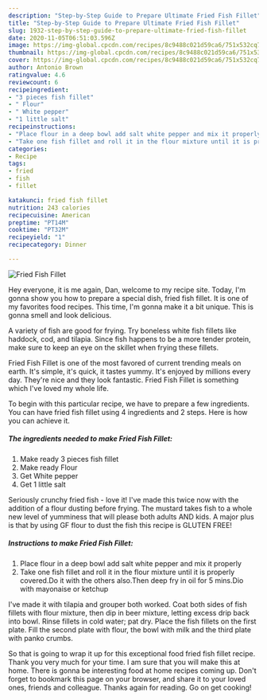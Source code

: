 ```yaml
---
description: "Step-by-Step Guide to Prepare Ultimate Fried Fish Fillet"
title: "Step-by-Step Guide to Prepare Ultimate Fried Fish Fillet"
slug: 1932-step-by-step-guide-to-prepare-ultimate-fried-fish-fillet
date: 2020-11-05T06:51:03.596Z
image: https://img-global.cpcdn.com/recipes/8c9488c021d59ca6/751x532cq70/fried-fish-fillet-recipe-main-photo.jpg
thumbnail: https://img-global.cpcdn.com/recipes/8c9488c021d59ca6/751x532cq70/fried-fish-fillet-recipe-main-photo.jpg
cover: https://img-global.cpcdn.com/recipes/8c9488c021d59ca6/751x532cq70/fried-fish-fillet-recipe-main-photo.jpg
author: Antonio Brown
ratingvalue: 4.6
reviewcount: 6
recipeingredient:
- "3 pieces fish fillet"
- " Flour"
- " White pepper"
- "1 little salt"
recipeinstructions:
- "Place flour in a deep bowl add salt white pepper and mix it properly"
- "Take one fish fillet and roll it in the flour mixture until it is properly covered.Do it with the others also.Then deep fry in oil for 5 mins.Dio with mayonaise or ketchup"
categories:
- Recipe
tags:
- fried
- fish
- fillet

katakunci: fried fish fillet 
nutrition: 243 calories
recipecuisine: American
preptime: "PT14M"
cooktime: "PT32M"
recipeyield: "1"
recipecategory: Dinner

---
```



![Fried Fish Fillet](https://img-global.cpcdn.com/recipes/8c9488c021d59ca6/751x532cq70/fried-fish-fillet-recipe-main-photo.jpg)

Hey everyone, it is me again, Dan, welcome to my recipe site. Today, I'm gonna show you how to prepare a special dish, fried fish fillet. It is one of my favorites food recipes. This time, I'm gonna make it a bit unique. This is gonna smell and look delicious.

A variety of fish are good for frying. Try boneless white fish fillets like haddock, cod, and tilapia. Since fish happens to be a more tender protein, make sure to keep an eye on the skillet when frying these fillets.

Fried Fish Fillet is one of the most favored of current trending meals on earth. It's simple, it's quick, it tastes yummy. It's enjoyed by millions every day. They're nice and they look fantastic. Fried Fish Fillet is something which I've loved my whole life.


To begin with this particular recipe, we have to prepare a few ingredients. You can have fried fish fillet using 4 ingredients and 2 steps. Here is how you can achieve it.

<!--inarticleads1-->

##### The ingredients needed to make Fried Fish Fillet:

1. Make ready 3 pieces fish fillet
1. Make ready  Flour
1. Get  White pepper
1. Get 1 little salt


Seriously crunchy fried fish - love it! I&#39;ve made this twice now with the addition of a flour dusting before frying. The mustard takes fish to a whole new level of yumminess that will please both adults AND kids. A major plus is that by using GF flour to dust the fish this recipe is GLUTEN FREE! 

<!--inarticleads2-->

##### Instructions to make Fried Fish Fillet:

1. Place flour in a deep bowl add salt white pepper and mix it properly
1. Take one fish fillet and roll it in the flour mixture until it is properly covered.Do it with the others also.Then deep fry in oil for 5 mins.Dio with mayonaise or ketchup


I&#39;ve made it with tilapia and grouper both worked. Coat both sides of fish fillets with flour mixture, then dip in beer mixture, letting excess drip back into bowl. Rinse fillets in cold water; pat dry. Place the fish fillets on the first plate. Fill the second plate with flour, the bowl with milk and the third plate with panko crumbs. 

So that is going to wrap it up for this exceptional food fried fish fillet recipe. Thank you very much for your time. I am sure that you will make this at home. There is gonna be interesting food at home recipes coming up. Don't forget to bookmark this page on your browser, and share it to your loved ones, friends and colleague. Thanks again for reading. Go on get cooking!
